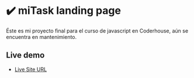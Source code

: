 # ✔️ miTask landing page

Éste es mi proyecto final para el curso de javascript en Coderhouse, aún se encuentra en mantenimiento.

## Live demo

- [Live Site URL](https://manuelnelson7.github.io/miTask-web/)

